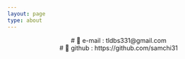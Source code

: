 ```yaml
---
layout: page
type: about
---
```

  
  
<center> # 👾 e-mail : tldbs331@gmail.com </center>
<center> # 🐳 github : https://github.com/samchi31 </center>
  


